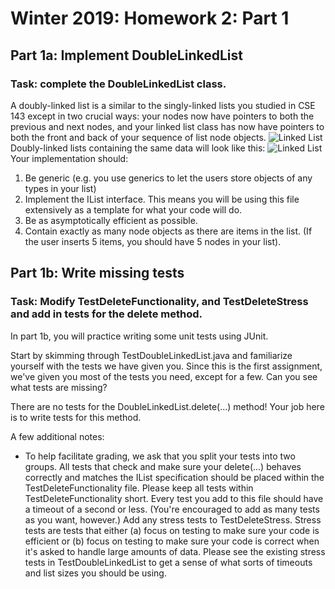 # Winter 2019: Homework 2: Part 1
## Part 1a: Implement DoubleLinkedList
### Task: complete the DoubleLinkedList class.
A doubly-linked list is a similar to the singly-linked lists you studied in CSE 143 except in two crucial ways: your nodes now have pointers to both the previous and next nodes, and your linked list class has now have pointers to both the front and back of your sequence of list node objects.
![Linked List](https://github.com/tungfang/Data-Structures-and-Algorithms/blob/master/373_images/HW2_Part1_images/linkedList.png)
Doubly-linked lists containing the same data will look like this:
![Linked List](https://github.com/tungfang/Data-Structures-and-Algorithms/blob/master/373_images/HW2_Part1_images/doubleLinkedList.png)
Your implementation should:

1. Be generic (e.g. you use generics to let the users store objects of any types in your list)
2. Implement the IList interface. This means you will be using this file extensively as a template for what your code will do.
3. Be as asymptotically efficient as possible.
4. Contain exactly as many node objects as there are items in the list. (If the user inserts 5 items, you should have 5 nodes in your list).

## Part 1b: Write missing tests
### Task: Modify TestDeleteFunctionality, and TestDeleteStress and add in tests for the delete method.
In part 1b, you will practice writing some unit tests using JUnit.

Start by skimming through TestDoubleLinkedList.java and familiarize yourself with the tests we have given you. Since this is the first assignment, we've given you most of the tests you need, except for a few. Can you see what tests are missing?

There are no tests for the DoubleLinkedList.delete(...) method! Your job here is to write tests for this method.

A few additional notes:
- To help facilitate grading, we ask that you split your tests into two groups. All tests that check and make sure your delete(...) behaves correctly and matches the IList specification should be placed within the TestDeleteFunctionality file. Please keep all tests within TestDeleteFunctionality short. Every test you add to this file should have a timeout of a second or less. (You're encouraged to add as many tests as you want, however.) Add any stress tests to TestDeleteStress. Stress tests are tests that either (a) focus on testing to make sure your code is efficient or (b) focus on testing to make sure your code is correct when it's asked to handle large amounts of data.
Please see the existing stress tests in TestDoubleLinkedList to get a sense of what sorts of timeouts and list sizes you should be using.
